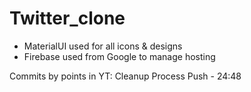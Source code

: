 # Twitter_clone
- MaterialUI used for all icons & designs
- Firebase used from Google to manage hosting



Commits by points in YT:
Cleanup Process Push - 24:48